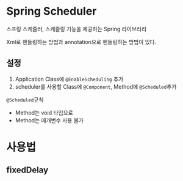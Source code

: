 # Spring Scheduler 
스프링 스케줄러, 스케줄링 기능을 제공하는 Spring 라이브러리

Xml로 핸들링하는 방법과 annotation으로 핸들링하는 방법이 있다.

## 설정
1. Application Class에 ``@EnableScheduling`` 추가
2. scheduler를 사용할 Class에 ``@Component``, Method에 ``@Scheduled``추가

``@Scheduled``규칙
* Method는 void 타입으로
* Method는 매개변수 사용 불가

# 사용법
## fixedDelay 
